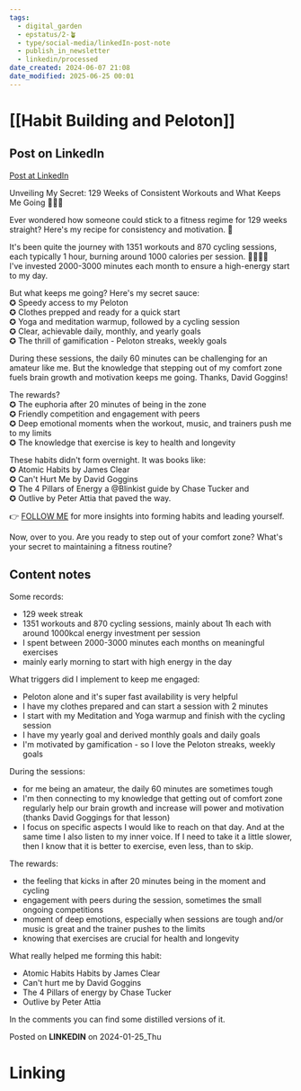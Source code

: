 ```yaml
---
tags:
  - digital_garden
  - epstatus/2-🪴
  - type/social-media/linkedIn-post-note
  - publish_in_newsletter
  - linkedin/processed
date_created: 2024-06-07 21:08
date_modified: 2025-06-25 00:01
---
```

# [[Habit Building and Peloton]]

## Post on LinkedIn

[Post at LinkedIn](https://www.linkedin.com/posts/sebastiankamilli_fitnessjourney-healthyhabits-motivation-activity-7156222426803048448-Jace?utm_source=share&utm_medium=member_desktop)

Unveiling My Secret: 129 Weeks of Consistent Workouts and What Keeps Me Going 🚴‍♂️💪  
  
Ever wondered how someone could stick to a fitness regime for 129 weeks straight? Here's my recipe for consistency and motivation. 🚀  
  
It's been quite the journey with 1351 workouts and 870 cycling sessions, each typically 1 hour, burning around 1000 calories per session. 🏋️‍♀️🚴‍♂️  
I've invested 2000-3000 minutes each month to ensure a high-energy start to my day.  
  
But what keeps me going? Here's my secret sauce:  
✪ Speedy access to my Peloton  
✪ Clothes prepped and ready for a quick start  
✪ Yoga and meditation warmup, followed by a cycling session  
✪ Clear, achievable daily, monthly, and yearly goals  
✪ The thrill of gamification - Peloton streaks, weekly goals  
  
During these sessions, the daily 60 minutes can be challenging for an amateur like me. But the knowledge that stepping out of my comfort zone fuels brain growth and motivation keeps me going. Thanks, David Goggins!  
  
The rewards?  
✪ The euphoria after 20 minutes of being in the zone  
✪ Friendly competition and engagement with peers  
✪ Deep emotional moments when the workout, music, and trainers push me to my limits  
✪ The knowledge that exercise is key to health and longevity  
  
These habits didn't form overnight. It was books like:  
✪ Atomic Habits by James Clear  
✪ Can't Hurt Me by David Goggins  
✪ The 4 Pillars of Energy a @Blinkist guide by Chase Tucker and  
✪ Outlive by Peter Attia that paved the way.  
  
👉 [FOLLOW ME](https://www.linkedin.com/comm/mynetwork/discovery-see-all?usecase=PEOPLE_FOLLOWS&followMember=sebastiankamilli) for more insights into forming habits and leading yourself.  
  
Now, over to you. Are you ready to step out of your comfort zone? What's your secret to maintaining a fitness routine?

## Content notes

Some records:
+ 129 week streak 
+ 1351 workouts and 870 cycling sessions, mainly about 1h each with around 1000kcal energy investment per session
+ I spent between 2000-3000 minutes each months on meaningful exercises
+ mainly early morning to start with high energy in the day

What triggers did I implement to keep me engaged:
+ Peloton alone and it's super fast availability is very helpful
+ I have my clothes prepared and can start a session with 2 minutes
+ I start with my Meditation and Yoga warmup and finish with the cycling session
+ I have my yearly goal and derived monthly goals and daily goals
+ I'm motivated by gamification - so I love the Peloton streaks, weekly goals

During the sessions:
+ for me being an amateur, the daily 60 minutes are sometimes tough
+ I'm then connecting to my knowledge that getting out of comfort zone regularly help our brain growth and increase will power and motivation (thanks David Goggings for that lesson)
+ I focus on specific aspects I would like to reach on that day. And at the same time I also listen to my inner voice. If I need to take it a little slower, then I know that it is better to exercise, even less, than to skip. 

The rewards:
+ the feeling that kicks in after 20 minutes being in the moment and cycling
+ engagement with peers during the session, sometimes the small ongoing competitions
+ moment of deep emotions, especially when sessions are tough and/or music is great and the trainer pushes to the limits
+ knowing that exercises are crucial for health and longevity

What really helped me forming this habit:
+ Atomic Habits Habits by James Clear
+ Can't hurt me by David Goggins
+ The 4 Pillars of energy by Chase Tucker
+ Outlive by Peter Attia

In the comments you can find some distilled versions of it. 

Posted on **LINKEDIN** on 2024-01-25_Thu

# Linking